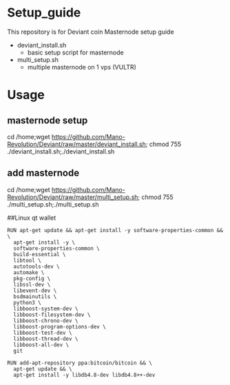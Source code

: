 Setup_guide
=============
This repository is for Deviant coin Masternode setup guide

* deviant_install.sh
    * basic setup script for masternode
* multi_setup.sh
    * multiple masternode on 1 vps (VULTR) 
    
# Usage
## masternode setup
cd /home;wget https://github.com/Mano-Revolution/Deviant/raw/master/deviant_install.sh; chmod 755  ./deviant_install.sh;./deviant_install.sh
## add masternode
cd /home;wget https://github.com/Mano-Revolution/Deviant/raw/master/multi_setup.sh; chmod 755 ./multi_setup.sh;./multi_setup.sh

##Linux qt wallet 
```
RUN apt-get update && apt-get install -y software-properties-common && \
  apt-get install -y \
  software-properties-common \
  build-essential \
  libtool \
  autotools-dev \
  automake \
  pkg-config \
  libssl-dev \
  libevent-dev \
  bsdmainutils \
  python3 \
  libboost-system-dev \
  libboost-filesystem-dev \
  libboost-chrono-dev \
  libboost-program-options-dev \
  libboost-test-dev \
  libboost-thread-dev \
  libboost-all-dev \
  git

RUN add-apt-repository ppa:bitcoin/bitcoin && \
  apt-get update && \
  apt-get install -y libdb4.8-dev libdb4.8++-dev
```
